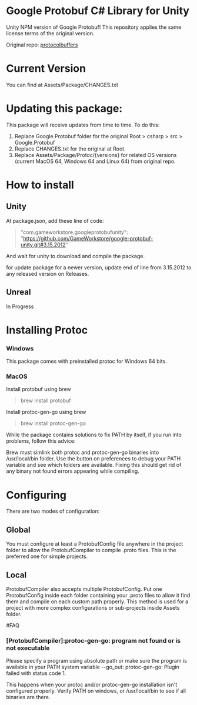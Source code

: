 # Google Protobuf C# Library for Unity

Unity NPM version of Google Protobuf! This repository applies the same license terms of the original version.

Original repo: [protocolbuffers](https://github.com/protocolbuffers/protobuf) 

# Current Version

You can find at Assets/Package/CHANGES.txt

# Updating this package:

This package will receive updates from time to time.
To do this:

1) Replace Google.Protobuf folder for the original Root > csharp > src > Google.Protobuf
2) Replace CHANGES.txt for the original at Root.
3) Replace Assets/Package/Protoc/{versions} for related OS versions (current MacOS 64, Windows 64 and Linux 64) from original repo.

# How to install

## Unity

At package.json, add these line of code:
> "com.gameworkstore.googleprotobufunity": "https://github.com/GameWorkstore/google-protobuf-unity.git#3.15.2012"

And wait for unity to download and compile the package.

for update package for a newer version, update end of line from 3.15.2012 to any released version on Releases.

## Unreal

In Progress

# Installing Protoc

### Windows

This package comes with preinstalled protoc for Windows 64 bits.

### MacOS

Install protobuf using brew

> brew install protobuf

Install protoc-gen-go using brew

> brew install protoc-gen-go

While the package contains solutions to fix PATH by itself,
if you run into problems, follow this advice:

Brew must simlink both protoc and protoc-gen-go binaries into /usr/local/bin folder.
Use the button on preferences to debug your PATH variable and see which folders are available.
Fixing this should get rid of any binary not found errors appearing while compiling.

# Configuring

There are two modes of configuration:

## Global
You must configure at least a ProtobufConfig file anywhere in the project folder to allow the ProtobufCompiler to compile .proto files.
This is the preferred one for simple projects.

## Local
ProtobufCompiler also accepts multiple ProtobufConfig.
Put one ProtobufConfig inside each folder containing your .proto files to allow it find them and compile on each custom path properly.
This method is used for a project with more complex configurations or sub-projects inside Assets folder.

#FAQ
### [ProtobufCompiler]:protoc-gen-go: program not found or is not executable
Please specify a program using absolute path or make sure the program is available in your PATH system variable
--go_out: protoc-gen-go: Plugin failed with status code 1.

This happens when your protoc and/or protoc-gen-go installation isn't configured properly. Verify PATH on windows,
or /usr/local/bin to see if all binaries are there.
